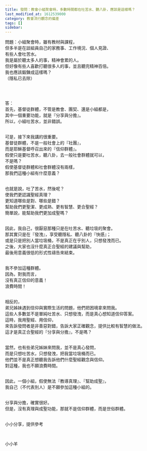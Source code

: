 ```yaml
---
title: 發問：教會小組聚會時，多數時間都在吐苦水、聽八卦，應該是這樣嗎？
last_modified_at: 1612539000
category: 教會流行觀念的偏差
tags: []
sidebar: 
---
```


<p>問題：小組聚會時，雖有教材與課程，<br/>
但多半是在談組員自己的家務事、工作境況、個人見證、<br/>
有些人會吐苦水。<br/>
我是屬於聽太多人的事，精神會累的人。<br/>
但好像有些人喜歡打聽很多人的事，並且聽完精神百倍。<br/>
我也應該鍛鍊成這樣嗎？<br/>
（隱私已去除）</p>
<p> </p>
<p><br/>
答：<br/>
首先，基督徒群體，不管是教會、團契、還是小組都是，<br/>
其中一個重要功能，就是『分享與分擔』。<br/>
所以，小組吐苦水，並非錯誤。</p>
<p><br/>
可是，接下來我講的很重要。<br/>
基督徒群體，不是一般社會上的『社團』，<br/>
而是耶穌基督呼召出來的『信仰群體』。<br/>
假使只是要吐苦水，聽八卦，去一般社會群體就可以，<br/>
不是嗎？<br/>
假使基督徒群體和社會群體沒有兩樣，<br/>
那我們這種小組有什麼意義？</p>
<p><br/>
也就是說，吐了苦水，然後呢？<br/>
使我們更認識聖經真理？<br/>
更知道哪些是對、哪些是錯？<br/>
幫助我們更聖潔、更成熟、更有智慧、更合聖經？<br/>
簡單說，能幫助我們更加成聖嗎？</p>
<p><br/>
因此，我自己，很厭惡那種只是在吐苦水、聽垃圾的聚會。<br/>
那其實只是在『發洩』，享受聽隱私、聽八卦的『快感』；<br/>
或是只是把別人當垃圾桶，不是真正在乎別人，只想發洩而已。<br/>
之後，大家也沒什麼真正合聖經的建議與幫助，<br/>
最後用意義很低的形式性禱告來結束。</p>
<p><br/>
我不參加這種群體。<br/>
因為，對我而言，<br/>
沒有真正信仰的意義！<br/>
浪費時間！</p>
<p><br/>
相反的，<br/>
弟兄姊妹遇到信仰與實際生活的問題，他們把困境拿來問我。<br/>
這些人多數並不是單純吐苦水、只想發洩，而是真心想知道信仰答案。<br/>
這時，我用聖經、用信仰，<br/>
來告訴發問者是非善惡對錯，告訴大家正確觀念，提供比較有智慧的做法。<br/>
這才是真正合聖經的『分享與分擔』，不是嗎？</p>
<p><br/>
當然，也有些弟兄姊妹來問我，並不是真心發問，<br/>
而是只想吐苦水，只想發洩，把我當垃圾桶而已。<br/>
他們並不是真正想聽我告訴他們什麼聖經觀念與信仰。<br/>
對這種，我也不願浪費時間。</p>
<p><br/>
因此，一個小組，假使無法『教導真理』、『幫助成聖』，<br/>
我自己（不代表別人）是不願參加這種小組的。</p>
<p><br/>
分享與分擔，確實很好。<br/>
但是，沒有真理與成聖功能，那就不是信仰群體，而是世俗群體。</p>
<p><br/>
小小分享，提供參考</p>
<p> </p>
<p>小小羊</p>
